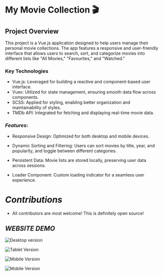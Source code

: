 # My Movie Collection 🎬

## Project Overview

This project is a Vue.js application designed to help users manage their personal movie collections. The app features a responsive and user-friendly interface that allows users to search, sort, and categorize movies into different lists like "All Movies," "Favourites," and "Watched."

### Key Technologies

* Vue.js: Leveraged for building a reactive and component-based user interface.
* Vuex: Utilized for state management, ensuring smooth data flow across components.
* SCSS: Applied for styling, enabling better organization and maintainability of styles.
* TMDb API: Integrated for fetching and displaying real-time movie data.

### *Features*:

* Responsive Design: Optimized for both desktop and mobile devices.

* Dynamic Sorting and Filtering: Users can sort movies by title, year, and popularity, and toggle between different categories.

* Persistent Data: Movie lists are stored locally, preserving user data across sessions.

* Loader Component: Custom loading indicator for a seamless user experience.

# *Contributions*

- All contributors are most welcome! This is definitely open source!


## *WEBSITE DEMO*
![Desktop version](https://github.com/user-attachments/assets/3ece11f3-32f1-49ea-a61c-8e99c862af25)

![Tablet Version](https://github.com/user-attachments/assets/0df75d69-444f-4006-baa9-948dbac8905d)

![Mobile Version](https://github.com/user-attachments/assets/458d8868-c92e-46da-8d42-5a6417838e53)

![Mobile Version](https://github.com/user-attachments/assets/9544ba6e-64ad-4a6f-8c79-26e7990b65aa)
